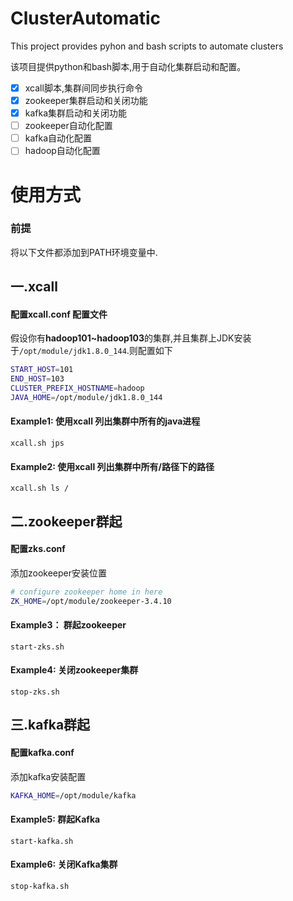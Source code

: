 # ClusterAutomatic
This project provides pyhon and bash scripts to automate clusters

该项目提供python和bash脚本,用于自动化集群启动和配置。

- [x] xcall脚本,集群间同步执行命令
- [x] zookeeper集群启动和关闭功能
- [x] kafka集群启动和关闭功能
- [ ] zookeeper自动化配置
- [ ] kafka自动化配置
- [ ] hadoop自动化配置

# 使用方式

### 前提
将以下文件都添加到PATH环境变量中.

## 一.xcall
#### 配置xcall.conf 配置文件

假设你有**hadoop101~hadoop103**的集群,并且集群上JDK安装于`/opt/module/jdk1.8.0_144`.则配置如下
```bash
START_HOST=101
END_HOST=103
CLUSTER_PREFIX_HOSTNAME=hadoop
JAVA_HOME=/opt/module/jdk1.8.0_144
```

#### Example1: 使用xcall 列出集群中所有的java进程
`xcall.sh jps`

#### Example2: 使用xcall 列出集群中所有/路径下的路径
`xcall.sh ls /`

## 二.zookeeper群起
#### 配置zks.conf

添加zookeeper安装位置
```bash
# configure zookeeper home in here
ZK_HOME=/opt/module/zookeeper-3.4.10
```
#### Example3： 群起zookeeper
`start-zks.sh`

#### Example4: 关闭zookeeper集群
`stop-zks.sh`

## 三.kafka群起
#### 配置kafka.conf

添加kafka安装配置
```bash
KAFKA_HOME=/opt/module/kafka
```
#### Example5: 群起Kafka
`start-kafka.sh`

#### Example6: 关闭Kafka集群
`stop-kafka.sh`

